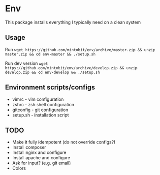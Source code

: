 # Env
This package installs everything I typically need on a clean system

## Usage

Run `wget https://github.com/mintobit/env/archive/master.zip && unzip master.zip && cd env-master && ./setup.sh` 

Run dev version `wget https://github.com/mintobit/env/archive/develop.zip && unzip develop.zip && cd env-develop && ./setup.sh`

## Environment scripts/configs

* vimrc - vim configuration
* zshrc - zsh shell configuration
* gitconfig - git configuration
* setup.sh - installation script

## TODO

* Make it fully idempotent (do not override configs?)
* Install composer
* Install nginx and configure
* Install apache and configure
* Ask for input? (e.g. git email)
* Colors
